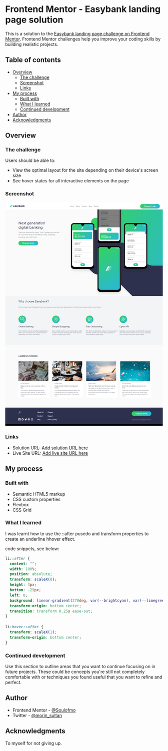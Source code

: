 # Frontend Mentor - Easybank landing page solution

This is a solution to the [Easybank landing page challenge on Frontend Mentor](https://www.frontendmentor.io/challenges/easybank-landing-page-WaUhkoDN). Frontend Mentor challenges help you improve your coding skills by building realistic projects.

## Table of contents

- [Overview](#overview)
  - [The challenge](#the-challenge)
  - [Screenshot](#screenshot)
  - [Links](#links)
- [My process](#my-process)
  - [Built with](#built-with)
  - [What I learned](#what-i-learned)
  - [Continued development](#continued-development)
- [Author](#author)
- [Acknowledgments](#acknowledgments)

## Overview

### The challenge

Users should be able to:

- View the optimal layout for the site depending on their device's screen size
- See hover states for all interactive elements on the page

### Screenshot

![](./images/screenshot.jpeg)

### Links

- Solution URL: [Add solution URL here](https://your-solution-url.com)
- Live Site URL: [Add live site URL here](https://your-live-site-url.com)

## My process

### Built with

- Semantic HTML5 markup
- CSS custom properties
- Flexbox
- CSS Grid

### What I learned

I was learnt how to use the ::after pusedo and transform properties to create an underline hhover effect.

code snippets, see below:

```css
li::after {
  content: "";
  width: 100%;
  position: absolute;
  transform: scaleX(0);
  height: 3px;
  bottom: -25px;
  left: 0;
  background: linear-gradient(270deg, var(--brightcyan), var(--limegreen));
  transform-origin: bottom center;
  transition: transform 0.25s ease-out;
}

li:hover::after {
  transform: scaleX(1);
  transform-origin: bottom center;
}
```

### Continued development

Use this section to outline areas that you want to continue focusing on in future projects. These could be concepts you're still not completely comfortable with or techniques you found useful that you want to refine and perfect.

## Author

- Frontend Mentor - [@Soulofmo](https://www.frontendmentor.io/profile/SoulOfMO)
- Twitter - [@morin_sultan](https://www.twitter.com/morin_sultan)


## Acknowledgments

To myself for not giving up.
